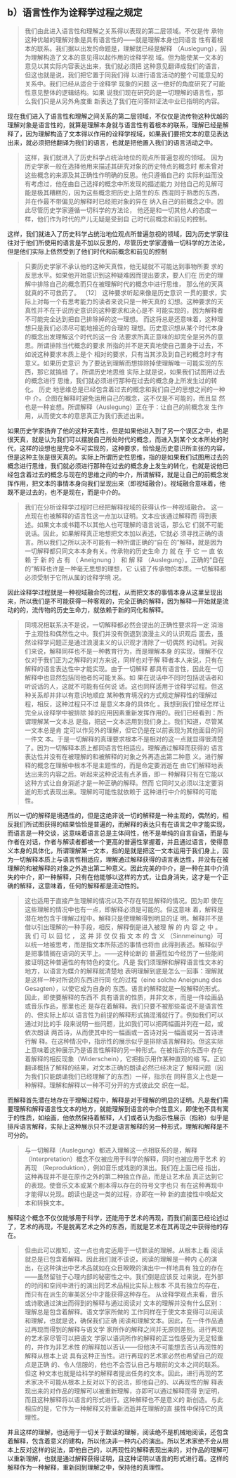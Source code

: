 <h2>b）语言性作为诠释学过程之规定</h2><blockquote data-pid="_vQjj4pf">我们由此进入语言性和理解之关系得以表现的第二层领域。不仅是传 承物这种优越的理解对象是具有语言性的——就是理解本身也同语言 性有着根本的联系。我们据以出发的命题是，理解就已经是解释 （Auslegung），因为理解构造了文本的意见得以起作用的诠释学视 域。但为能使某一文本的意见以其实际内容表达出来，我们就必须把 这种意见翻译成我们的语言，但这也就是说，我们把它置于同我们得 以进行语言活动的整个可能意见的关系中。我们已经从适合于诠释学 现象的问题 这一绝好的角度研究了可能性意见整体的逻辑结构。如果 说我们现在研究的是一切理解的语言性，那么我们只是从另外角度重 新表达了我们在问答辩证法中业已指明的内容。 </blockquote><p data-pid="0j65FjWX">现在我们进入了语言性和理解之间关系的第二层领域，不仅仅是流传物这种优越的理解对象是语言性的，就算是理解本身就与语言性有着根本的联系，理解已经是解释了，因为理解构造了文本得以作用的诠释学视域，如果我们要把文本的意见表达出来，就必须把他翻译为我们的语言，也就是把他置入我们的语言活动之中。</p><blockquote data-pid="zyWMnXn2">这样，我们就进入了历史科学占统治地位的观点所普遍忽视的领域。 因为历史学家一般在选择他用来描述其研究对象的历史特点的概念时 都未曾对这些概念的来源及其正确性作明确的反思。他只遵循自己的 实际利益而没有考虑过，他在由自己选择的概念中所发现的描述能力 对他自己的见解可能是极其糟糕的，因为这些概念把历史上陌生的东 西混同于熟悉的东西，并在作最不带偏见的解释时已经把对象的异在 纳入自己的前概念之中。因此尽管历史学家遵循一切科学的方法论， 他还是和一切其他人的态度一样，他们作为时代的产儿无疑是受到自 己时代前概念和前见的控制。</blockquote><p data-pid="PxsM_JT3">这样，我们就进入了历史科学占统治地位观点所普遍忽视的领域，因为历史学家往往对于他们所使用的语言是不加以反思的，尽管历史学家遵循一切科学的方法论，但是他们实际上依然受到了他们时代和前概念和前见的控制</p><blockquote data-pid="1BV4c3Hl">只要历史学家不承认他的这种天真性，他无疑就不可能达到事物所要 求的反思水平。如果他开始意识到这种疑难因而提出要求，要人们在 历史的理解中排除自己的概念而只在被理解时代的概念中进行思维， 那么他的天真就真的不可救药了。 〔12〕 这种要求听起来像是历史意识 一贯的要求，实际上对每一个有思考能力的读者来说只是一种天真的 幻想。这种要求的天真性并不在于说历史意识的这种要求和决心是不 可能实现的，因为解释者不可能完全达到把自己排除掉的这一理想。 而这将总是还意味着，这种理想只是我们必须尽可能地接近的合理的 理想。历史意识想从某个时代本身的概念出发理解这个时代的这一合 法要求所真正意味的却完全是另外的意思。所谓排除当代概念的要求 所指的并不是天真地使自己置身于过去，不如说这种要求本质上是个 相对的要求，只有当其涉及到自己的概念时才有意义。如果历史意识 为了要达到理解而想排除掉使理解唯一可能实现的东西，那它就搞错 了。所谓历史地思维 实际上就是说，如果我们试图用过去的概念进行 思维，我们就必须进行那种在过去的概念身上所发生过的转化。 历史 地思维总是已经包含着过去的概念和我们自己的思想之间的一种中 介。企图在解释时避免运用自己的概念，这不仅是不可能的，而且显 然也是一种妄想。所谓解释（Auslegung）正在于：让自己的前概念发 生作用，从而使文本的意思真正为我们表述出来。 </blockquote><p data-pid="YQKMJetf">如果历史学家扬弃了他的这种天真性，但是如果他进入到了另一个误区之中，也是很天真，就是认为我们可以摆脱自己所处时代的概念，而进入到某个文本所处的时代，这样的设想也是完全不可实现的，这种要求，恰恰是历史意识所主张的内容，但是这种主张是很天真的。实际上所谓历史性思维，指的是如果我们试图用过去的概念进行思维，我们就必须进行那种在过去的概念身上发生的转化，也就是说他已经包含着过去的概念与现在的思维之间的中介，所谓解释，就是让自己的前概念发挥作用，把文本的事情本身向我们呈现出来（即视域融合）。视域融合意味着，他既不是过去的，也不是现在，而是中介的。</p><blockquote data-pid="YTlBQEjO">我们在分析诠释学过程时已经把解释视域的获得认作一种视域融合。 这一点现在也被解释的语言性这一点加以证明。文本应该通过解释而 得到表述。如果文本或书籍不以其他人也可理解的语言说话，那么它 们就不可能说话。因此，如果解释真正地想把文本加以表述，它就必 须寻找正确的语言。所以我们之所以决不可能有一种所谓正确的“自在 的”解释，就是因为一切解释都只同文本本身有关。传承物的历史生命 力 就 在 于 它 一 直 依 赖 于 新 的 占 有 （ Aneignung ） 和 解 释 （Auslegung）。正确的“自在的”解释也许是一种毫无思想的理想，它 认错了传承物的本质。一切解释都必须受制于它所从属的诠释学境 况。 </blockquote><p data-pid="9WCqld4A">因此诠释学过程就是一种视域融合的过程，从而把文本的事情本身从这里呈现出来，所以我们是不可能获得一种客观的，完全正确的解释，因为解释一开始就是流动的的，流传物的历史生命力，就依赖于新的同化和解释。</p><blockquote data-pid="du9J0Jbj">同境况相联系决不是说，一切解释都必然会提出的正确性要求将一定 消溶于主观性和偶然性之中。我们并没有倒退到浪漫主义的认识观后 面去，虽然诠释学问题正是通过浪漫主义的认识观才清除了一切偶然 的动机。对我们来说，解释同样也不是一种教育行为，而是理解本身 的实现，理解不仅仅对于我们正为之解释的对方来说，同样也对于解 释者本人来说，只有在解释的语言表达性中才能实现。由于一切解释 都具有语言性，因此在一切解释中也显然包括同他者的可能关系。如 果在说话中不同时包括说话者和听说话的人，这就不可能有任何说 话。这也同样适用于诠释学过程。但这种关系却并非以有意识地顺应 某种教育境况的方式规定解释性的理解过程，相反，这种过程只不过 是意义本身的具体化 。我想到我们曾经怎样让完全从诠释学中被排除 掉的应用因素重新发挥作用的。我们已经看到：所谓理解某一文本总 是指，把这一文本运用到我们身上。我们知道，尽管某一文本总是肯 定可以作另外的理解，但它仍是在以前表现为其他面目的同一件文 本。于是一切解释的真理要求根本不是相对的这一点就显得很清楚 了。因为一切解释本质上都同语言性相适应。理解通过解释而获得的 语言表达性并没有在被理解的和被解释的对象之外再造出第二种意 义。进行解释的概念在理解中根本不是主题性的，而是命定要消逝在 由它们解释地表达出来的内容之后。听起来这种说法有点矛盾，即一 种解释只有在它能以这种方式让自身消逝才是一种正确的解释。然而 它同时又必须以注定要消逝的形式表现出来。理解的可能性就依赖于 这种进行中介的解释的可能性。 </blockquote><p data-pid="9vZOIBpn">所以一切的解释是境遇性的，但是这绝非说一切的解释是一种主观的，偶然的，相反我们所试图获得的结果恰恰是普遍的，而解释的表达只有在语言之中才能实现，而语言是一种交谈，这意味着语言总是主体间性，他不是单纯的自言自语，而是与作者在对话，作者与解读者都被一个更高的普遍性掌握着，并且通过语言，使得意义本身的具体化，所谓理解某一文本，指的是就是把这一文本运用于我们身上，因为一切解释本质上与语言性相适应，理解通过解释获得的语言表达性，并没有在被理解的和被解释的对象之外造出第二种意义。因此完美的中介，是一种在其中介消失的中介，即一种解释，只有在他能够以这样的方式，让自身消失，这才是一个正确的解释，这意味着，任何的解释都是流动性的。</p><blockquote data-pid="SiXk7Me-">这也适用于直接产生理解的情况以及不存在明显解释的情况。因为即 使在这些理解的情况中也有一点，即解释必须是可能的。但这意味 着，解释是潜在地包含于理解过程中。解释只是使理解得到明显的证 明。解释并不是借以引出理解的一种手段，相反，解释倒是进入被理 解 的 内 容 之 中 。 我 们 可 以 回 忆 ， 这 并 非 仅 仅 指 文 本 的 含 义 （Sinnmeinung）可以统一地被思考，而是指文本所陈述的事情也将由 此得到表述。解释似乎是把事情搁在语词的天平上。——这种论断的 普遍性如今经历了一些能间接证明这种普遍性的有特色的变化。凡是 我们须理解和解释语言性文本的地方，以语言为媒介的解释就清楚地 表明理解到底是怎么一回事：理解就是这样一种对所说的东西进行同 化的过程（eine solche Aneignung des Gesagten），以使它成为自身的 东西。语言的解释就是一般解释的形式。因此，即使要解释的东西不 具有语言的性质，并非文本，而是一件绘画品或音乐作品，那里也还 是存在着解释。我们只要不被那些虽说不是语言性的、但实际上却以 语言性为前提的解释形式搞混淆就行了。例如我们可以通过对比的手 段来说明一些问题，比如我们可以把两幅画并列在一起，或依次朗读 两首诗，从而使其中的一幅画或一首诗对另一幅画或另一首诗进行解 释。在这种情况中，指示性的展示似乎是排除语言解释的。但这实际 上意味着这种展示乃是语言性解释的另一种形式。在被指示的东西中 存在着解释的相反现象（Widerschein），它把指示用作某种直观的缩 写。正如翻译概括了解释的结果，对文本正确的朗读必然已经决定了 解释问题（因为我们只能朗诵我们已经理解了的东西）一样，指示在 同样意义上也是一种解释。理解和解释以一种不可分开的方式彼此交 织在一起。 </blockquote><p data-pid="jt8yLy17">而解释首先潜在地存在于理解过程中，解释是对于理解的明显的证明。凡是我们需要理解和解释语言性文本的地方，就能理解到语言的中介性意义，即使他不具有寓于的性质，如绘画，他依然保持着解释，人们或者认为指示性展示（指称）似乎是排斥语言解释，实际上这种展示只不过是语言解释的另一种形式，理解和解释是不可分的。</p><blockquote data-pid="1Ybz2b_k">与一切解释（Auslegung）都进入理解这一点相联系的是，解释 （Interpretation）概念不仅被应用于科学的解释，同时也被应用于艺术 的再现 （Reproduktion），例如音乐或戏剧的演出。我们在上面已经 指出，这种再现并不是在原作之外的第二种独立作品，而是让艺术品 真正达到它的表现。使音乐文本或某个剧本得以存在的符号文字也只 有在这种再现中才能得以兑现。朗读也是这一类的过程，亦即在一种 新的直接性中唤起文本和转换文本。</blockquote><p data-pid="KF8SPcIK">解释这个概念不仅仅能够用于科学，还能用于艺术的再现，而我们前面已经论述过了，艺术的再现，不是脱离艺术之外的东西，而就是艺术在其再现之中获得他的存在。</p><blockquote data-pid="xWkatehB">但由此可以推知，这一点也肯定适用于一切默读的理解。从根本上看 阅读就总是已包含着解释。因此我们就不该说，阅读的理解是一种内 心的演出，在这种演出中艺术品就如在众目睽睽的演出中一样地具有 独立的存在——虽然留驻于心理内部的秘密性之中。我们倒是应该反 过来说，在外部的时间和空间中进行的演出同艺术品相比实际上根本 不具有独立的存在，而只有在派生的审美区分中才能获得这种存在。 从诠释学观点来看，音乐或诗歌通过演出而得到的解释与通过阅读对 文本的理解并没有什么区别：理解总是包含着解释。语文学家所做的 工作同样在于使文本变得可以阅读和理解，也就是说，确保我们正确 阅读和理解文本。因此，在一件作品通过再现而得到的解释与语文学 家所作的解释之间并无原则差别。进行再现的艺术家尽管可以把语文 学家以语词所作的解释的正当性感受为无足轻重的，并作为非艺术性 的解释加以否认——但他决不可能想去否认再现性的解释从根本上说 具有这种正当性。进行再现的艺术家必然也希望自己的观点是正确 的、令人信服的，他也不会否认自己与眼前的文本之间的联系。但这 种文本也就是给科学的解释者提出任务的文本。因此，进行再现的艺 术家决不可能从根本上反对以下的说法，即他自己的、以再现性的解 释表现出来的对作品的理解可以被重新理解，亦即可以通过解释而得 到证明，而且这种解释将以语言的形式进行。这种解释也不是意义的 新创造。与此相应的是，它作为一种解释又将重新消逝并在理解的直 接性中保持它的真理性。</blockquote><p data-pid="Ox_Gbybx">并且这样的理解，也适用于一切关于默读的理解，阅读绝不是机械地阅读，还包含着解释，包含着意义的建构，所以他决非一种内心的演出。所以艺术家绝不会从根本上反对这样的说法，即他自己的，以再现性的解释表现出来的，对作品的理解可以重新理解，也就是通过解释获得证明，且这种证明以语言的形式进行着。这样的解释作为一种解释，重新回到理解之中，保持他的真理性。</p><p></p>